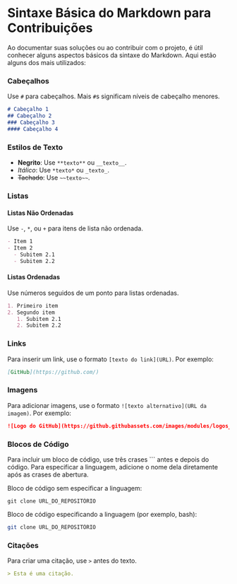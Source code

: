 # Sintaxe Básica do Markdown para Contribuições

Ao documentar suas soluções ou ao contribuir com o projeto, é útil conhecer alguns aspectos básicos da sintaxe do Markdown. Aqui estão alguns dos mais utilizados:

### Cabeçalhos

Use `#` para cabeçalhos. Mais `#`s significam níveis de cabeçalho menores.

```markdown
# Cabeçalho 1
## Cabeçalho 2
### Cabeçalho 3
#### Cabeçalho 4
```

### Estilos de Texto

- **Negrito**: Use `**texto**` ou `__texto__`.
- *Itálico*: Use `*texto*` ou `_texto_`.
- ~~Tachado~~: Use `~~texto~~`.

### Listas

#### Listas Não Ordenadas

Use `-`, `*`, ou `+` para itens de lista não ordenada.

```markdown
- Item 1
- Item 2
  - Subitem 2.1
  - Subitem 2.2
```

#### Listas Ordenadas

Use números seguidos de um ponto para listas ordenadas.

```markdown
1. Primeiro item
2. Segundo item
   1. Subitem 2.1
   2. Subitem 2.2
```

### Links

Para inserir um link, use o formato `[texto do link](URL)`. Por exemplo:

```markdown
[GitHub](https://github.com/)
```

### Imagens

Para adicionar imagens, use o formato `![texto alternativo](URL da imagem)`. Por exemplo:

```markdown
![Logo do GitHub](https://github.githubassets.com/images/modules/logos_page/GitHub-Mark.png)
```

### Blocos de Código

Para incluir um bloco de código, use três crases ``` antes e depois do código. Para especificar a linguagem, adicione o nome dela diretamente após as crases de abertura.

Bloco de código sem especificar a linguagem:

```
git clone URL_DO_REPOSITÓRIO
```

Bloco de código especificando a linguagem (por exemplo, bash):

```bash
git clone URL_DO_REPOSITÓRIO
```

### Citações

Para criar uma citação, use `>` antes do texto.

```markdown
> Esta é uma citação.
```
